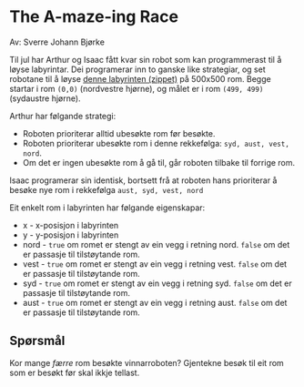 # The A-maze-ing Race

Av: Sverre Johann Bjørke

Til jul har Arthur og Isaac fått kvar sin robot som kan programmerast til å løyse labyrintar. Dei programerar inn to ganske like strategiar, og set robotane til å løyse [denne labyrinten (zippet)](https://julekalender.knowit.no/resources/2019-luke13/maze.txt.zip) på 500x500 rom. Begge startar i rom `(0,0)` (nordvestre hjørne), og målet er i rom `(499, 499)` (sydaustre hjørne).

Arthur har følgande strategi:

* Roboten prioriterar alltid ubesøkte rom før besøkte.
* Roboten prioriterar ubesøkte rom i denne rekkefølga: `syd, aust, vest, nord`.
* Om det er ingen ubesøkte rom å gå til, går roboten tilbake til forrige rom.

Isaac programerar sin identisk, bortsett frå at roboten hans prioriterar å besøke nye rom i rekkefølga `aust, syd, vest, nord`

Eit enkelt rom i labyrinten har følgande eigenskapar:
* x - x-posisjon i labyrinten
* y - y-posisjon i labyrinten
* nord - `true` om romet er stengt av ein vegg i retning nord. `false` om det er passasje til tilstøytande rom.
* vest -  `true` om romet er stengt av ein vegg i retning vest. `false` om det er passasje til tilstøytande rom.
* syd - `true` om romet er stengt av ein vegg i retning syd. `false` om det er passasje til tilstøytande rom.
* aust - `true` om romet er stengt av ein vegg i retning aust. `false` om det er passasje til tilstøytande rom.


## Spørsmål
Kor mange *færre* rom besøkte vinnarroboten? Gjentekne besøk til eit rom som er besøkt før skal ikkje tellast.